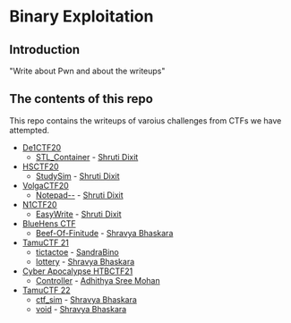 # Binary Exploitation

## Introduction

"Write about Pwn and about the writeups"

## The contents of this repo 

This repo contains the writeups of varoius challenges from CTFs we have attempted.

- [De1CTF20](https://ctftime.org/event/1033)
    - [STL_Container](../De1CTF20/stl) - [Shruti Dixit](https://twitter.com/rudyerudite)
- [HSCTF20](https://ctftime.org/event/939)
    - [StudySim](../HSCTF20/studysim) - [Shruti Dixit](https://twitter.com/rudyerudite)
- [VolgaCTF20](https://ctftime.org/event/933)
    - [Notepad--](../VolgaCTF20/notepad) - [Shruti Dixit](https://twitter.com/rudyerudite)
- [N1CTF20](https://ctftime.org/event/1099)
    - [EasyWrite](../N1CTF20/easywrite) - [Shruti Dixit](https://twitter.com/rudyerudite)
- [BlueHens CTF](https://ctftime.org/event/1298)
    - [Beef-Of-Finitude](../BlueHensCTF/beef-of-finitude) - [Shravya Bhaskara](https://twitter.com/BhaskaraShravya)
- [TamuCTF 21](https://ctftime.org/event/1320)
    - [tictactoe](../tamuCTF/tictactoe) - [SandraBino](https://twitter.com/sandrabeme)
    - [lottery](../tamuCTF/lottery) - [Shravya Bhaskara](https://twitter.com/BhaskaraShravya)
- [Cyber Apocalypse HTBCTF21](https://ctftime.org/event/1304)
	- [Controller](../htb_cyber_21/controller/controller) - [Adhithya Sree Mohan](https://twitter.com/adhithya_sree)
- [TamuCTF 22](https://ctftime.org/event/1557)
    - [ctf_sim](../tamuCTF/ctf_sim) - [Shravya Bhaskara](https://twitter.com/BhaskaraShravya)
    - [void](../tamuCTF/void) - [Shravya Bhaskara](https://twitter.com/BhaskaraShravya)

